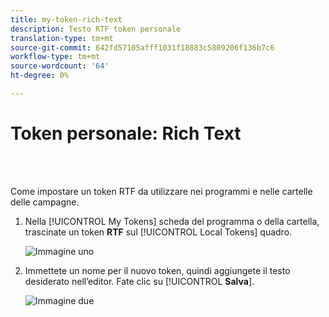 ```yaml
---
title: my-token-rich-text
description: Testo RTF token personale
translation-type: tm+mt
source-git-commit: 642fd57105afff1031f18883c5809206f136b7c6
workflow-type: tm+mt
source-wordcount: '64'
ht-degree: 0%

---
```



# Token personale: Rich Text

<br> 

Come impostare un token RTF da utilizzare nei programmi e nelle cartelle delle campagne.

1. Nella [!UICONTROL My Tokens] scheda del programma o della cartella, trascinate un token **RTF** sul [!UICONTROL Local Tokens] quadro.

   ![Immagine uno](/help/sky/assets/my-tokens/my-token-rich-text/my-token-rich-text-1.png)

1. Immettete un nome per il nuovo token, quindi aggiungete il testo desiderato nell’editor. Fate clic su [!UICONTROL **Salva**].

   ![Immagine due](/help/sky/assets/my-tokens/my-token-rich-text/my-token-rich-text-2.png)
